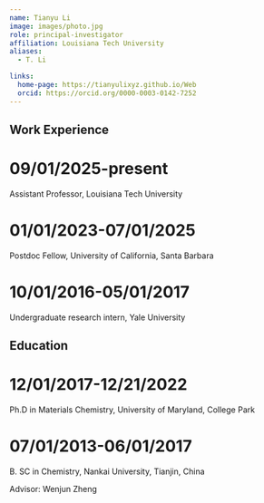 ```yaml
---
name: Tianyu Li
image: images/photo.jpg
role: principal-investigator
affiliation: Louisiana Tech University
aliases:
  - T. Li

links:
  home-page: https://tianyulixyz.github.io/Web
  orcid: https://orcid.org/0000-0003-0142-7252
---
```


## Work Experience
# 09/01/2025-present
Assistant Professor, Louisiana Tech University

# 01/01/2023-07/01/2025 
Postdoc Fellow, University of California, Santa Barbara

# 10/01/2016-05/01/2017 
Undergraduate research intern, Yale University

## Education
# 12/01/2017-12/21/2022 
Ph.D in Materials Chemistry, University of Maryland, College Park

# 07/01/2013-06/01/2017 
B. SC in Chemistry, Nankai University, Tianjin, China

Advisor: Wenjun Zheng
